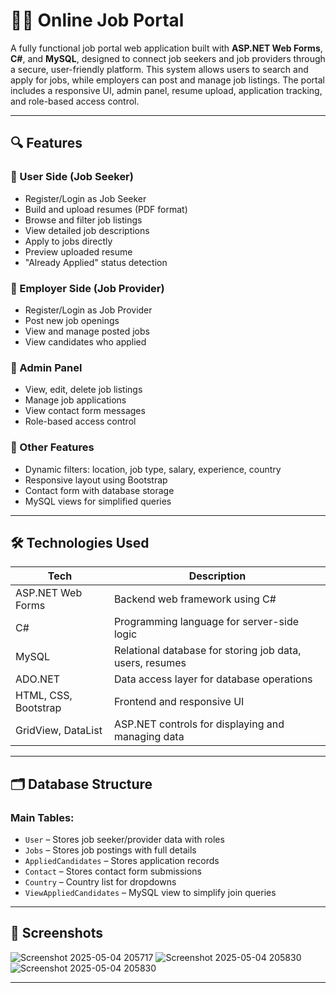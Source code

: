 # 🧑‍💼 Online Job Portal

A fully functional job portal web application built with **ASP.NET Web Forms**, **C#**, and **MySQL**, designed to connect job seekers and job providers through a secure, user-friendly platform. This system allows users to search and apply for jobs, while employers can post and manage job listings. The portal includes a responsive UI, admin panel, resume upload, application tracking, and role-based access control.

---

## 🔍 Features

### 👤 User Side (Job Seeker)
- Register/Login as Job Seeker
- Build and upload resumes (PDF format)
- Browse and filter job listings
- View detailed job descriptions
- Apply to jobs directly
- Preview uploaded resume
- "Already Applied" status detection

### 🏢 Employer Side (Job Provider)
- Register/Login as Job Provider
- Post new job openings
- View and manage posted jobs
- View candidates who applied

### 🔐 Admin Panel
- View, edit, delete job listings
- Manage job applications
- View contact form messages
- Role-based access control

### 🧰 Other Features
- Dynamic filters: location, job type, salary, experience, country
- Responsive layout using Bootstrap
- Contact form with database storage
- MySQL views for simplified queries

---

## 🛠️ Technologies Used

| Tech | Description |
|------|-------------|
| ASP.NET Web Forms | Backend web framework using C# |
| C# | Programming language for server-side logic |
| MySQL | Relational database for storing job data, users, resumes |
| ADO.NET | Data access layer for database operations |
| HTML, CSS, Bootstrap | Frontend and responsive UI |
| GridView, DataList | ASP.NET controls for displaying and managing data |

---

## 🗂️ Database Structure

### Main Tables:
- `User` – Stores job seeker/provider data with roles
- `Jobs` – Stores job postings with full details
- `AppliedCandidates` – Stores application records
- `Contact` – Stores contact form submissions
- `Country` – Country list for dropdowns
- `ViewAppliedCandidates` – MySQL view to simplify join queries

---

## 📸 Screenshots

![Screenshot 2025-05-04 205717](https://github.com/user-attachments/assets/22dd5a26-75ed-4770-914d-b23af93c974a)
![Screenshot 2025-05-04 205830](https://github.com/user-attachments/assets/bb813040-c883-4151-8174-c7e3bf1eaa3c)
![Screenshot 2025-05-04 205830](https://github.com/user-attachments/assets/621c7fe7-4534-4a64-9c43-3e4f3cb54529)

---


